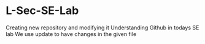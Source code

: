 # L-Sec-SE-Lab
Creating new repository and modifying it
Understanding Github in todays SE lab
We use update to have changes in the given file
